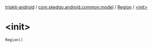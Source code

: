 [tripkit-android](../../index.md) / [com.skedgo.android.common.model](../index.md) / [Region](index.md) / [&lt;init&gt;](./-init-.md)

# &lt;init&gt;

`Region()`